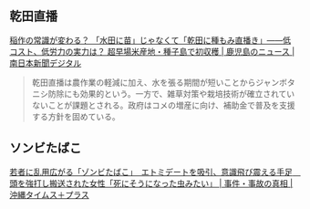 ## 乾田直播

[稲作の常識が変わる？ 「水田に苗」じゃなくて「乾田に種もみ直播き」――低コスト、低労力の実力は？ 超早場米産地・種子島で初収穫 | 鹿児島のニュース | 南日本新聞デジタル](https://373news.com/news/local/detail/218968/)

> 乾田直播は農作業の軽減に加え、水を張る期間が短いことからジャンボタニシ防除にも効果的という。一方で、雑草対策や栽培技術が確立されていないことが課題とされる。政府はコメの増産に向け、補助金で普及を支援する方針を固めている。

## ソンビたばこ

[若者に乱用広がる「ゾンビたばこ」　エトミデートを吸引、意識飛び震える手足　頭を強打し搬送された女性「死にそうになった虫みたい」 | 事件・事故の真相 | 沖縄タイムス＋プラス](https://www.okinawatimes.co.jp/articles/-/1649875)
